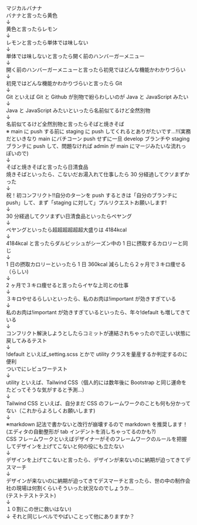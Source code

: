 マジカルバナナ  
バナナと言ったら黄色  
↓  
黄色と言ったらレモン  
↓  
レモンと言ったら単体では味しない  
↓  
単体では味しないと言ったら開く前のハンバーガーメニュー  
↓  
開く前のハンバーガーメニューと言ったら初見ではどんな機能かわかりづらい  
↓  
初見ではどんな機能かわかりづらいと言ったら Git  
↓  
Git といえば Git と Github が別物で紛らわしいのが Java と JavaScript みたい  
↓  
Java と JavaScript みたいといったら名前似てるけど全然別物  
↓  
名前似てるけど全然別物と言ったらそばと焼きそば  
※ main に push する前に staging に push してくれるとありがたいです...!!(実務だといきなり main にバチコーン push せずに一旦 develop ブランチや staging ブランチに push して、問題なければ admin が main にマージみたいな流れっぽいので)  
↓  
そばと焼きそばと言ったら日清食品  
焼きそばといったら、こないだお湯入れて仕事したら 30 分経過してクソまずかった  
↓  
祝！初コンフリクト!!自分のターンを push するときは「自分のブランチに push」して、まず「staging に対して」プルリクエストお願いします!  
↓  
30 分経過してクソまずい日清食品といったらペヤング  
↓  
ペヤングといったら超超超超超超大盛りは 4184kcal  
↓  
4184kcal と言ったらダルビッシュがシーズン中の 1 日に摂取するカロリーと同じ  
↓  
1 日の摂取カロリーといったら 1 日 360kcal 減らしたら２ヶ月で３キロ痩せる（らしい)  
↓  
2 ヶ月で３キロ痩せると言ったらイヤな上司との仕事  
↓  
３キロやせるらしいといったら、私のお肉は!important が効きすぎている  
↓  
私のお肉は!important が効きすぎているといったら、年々!default も増してきている  
↓  
コンフリクト解決しようとしたらコミットが連結されちゃったので正しい状態に戻してみるテスト  
↓  
!default といえば\_setting.scss とかで utility クラスを量産するか判定するのに便利  
ついでにレビュワーテスト  
↓  
utility といえば、Tailwind CSS（個人的には数年後に Bootstrap と同じ運命をたどってそうな気がすると予測…）  
↓  
Tailwind CSS といえば、自分まだ CSS のフレームワークのことも何も分かってない（これからよろしくお願いします)  
↓  
※markdown 記法で書かないと改行が崩壊するので markdown を推奨します！(エディタの自動整形が tab インデントを消しちゃってるのかも?)  
CSS フレームワークといえばデザイナーがそのフレームワークのルールを把握してデザインを上げてこないと何の役にも立たない  
↓  
デザインを上げてこないと言ったら、デザインが来ないのに納期が迫ってきてデスマーチ  
↓  
デザインが来ないのに納期が迫ってきてデスマーチと言ったら、世の中の制作会社の現場は何割くらいそういった状況なのでしょうか…  
(テストテストテスト)  
↓  
１０割(この世に救いはない)  
↓
それと同じレベルでやばいことって他にありますか？